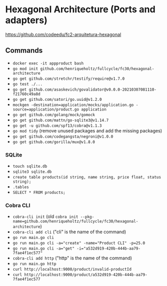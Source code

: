 # Hexagonal Architecture (Ports and adapters)

https://github.com/codeedu/fc2-arquitetura-hexagonal

## Commands

- `docker exec -it appproduct bash`
- `go mod init github.com/henriqueholtz/fullcycle/fc30/hexagonal-architecture`
- `go get github.com/stretchr/testify/require@v1.7.0`
- `go test ./...`
- `go get github.com/asaskevich/govalidator@v0.0.0-20210307081110-f21760c49a8d`
- `go get github.com/satori/go.uuid@v1.2.0`
- `mockgen -destination=application/mocks/application.go -source=application/product.go application`
- `go get github.com/golang/mock/gomock`
- `go get github.com/mattn/go-sqlite3@v1.14.7`
- `go get -u github.com/spf13/cobra@v1.1.3`
- `go mod tidy` (remove unused packages and add the missing packages)
- `go get github.com/codegangsta/negroni@v1.0.0`
- `go get github.com/gorilla/mux@v1.8.0`

### SQLite

- `touch sqlite.db`
- `sqlite3 sqlite.db`
- `create table products(id string, name string, price float, status string);`
- `.tables`
- `SELECT * FROM products;`

### Cobra CLI

- `cobra-cli init` (old `cobra init --pkg-name=github.com/henriqueholtz/fullcycle/fc30/hexagonal-architecture`)
- `cobra-cli add cli` ("cli" is the name of the command)
- `go run main.go cli`
- `go run main.go cli -a="create" -name="Product CLI" -p=25.0`
- `go run main.go cli -a="get" -i="a532d919-420b-444b-aa79-7fae4f1ec577"`
- `cobra-cli add http` ("http" is the name of the command)
- `go run main.go http`
- `curl http://localhost:9000/product/invalid-productId`
- `curl http://localhost:9000/product/a532d919-420b-444b-aa79-7fae4f1ec577`
